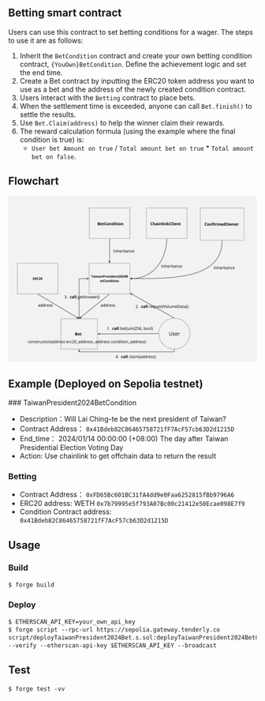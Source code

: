 ## Betting smart contract
Users can use this contract to set betting conditions for a wager. The steps to use it are as follows:

1. Inherit the `BetCondition` contract and create your own betting condition contract, `{YouOwn}BetCondition`. Define the achievement logic and set the end time.
2. Create a Bet contract by inputting the ERC20 token address you want to use as a bet and the address of the newly created condition contract.
3. Users interact with the `Betting` contract to place bets.
4. When the settlement time is exceeded, anyone can call `Bet.finish()` to settle the results.
5. Use `Bet.Claim(address)` to help the winner claim their rewards.
6. The reward calculation formula (using the example where the final condition is true) is:
     - `User bet Amount on true` / `Total amount bet on true` * `Total amount bet on false`.



## Flowchart
![Flowchart](Flowchart.jpeg)

## Example (Deployed on Sepolia testnet)

### TaiwanPresident2024BetCondition
- Description：Will Lai Ching-te be the next president of Taiwan?
- Contract Address： `0x41Bdeb82C86465758721fF7AcF57cb63D2d1215D`
- End_time： 2024/01/14 00:00:00 (+08:00)  The day after Taiwan Presidential Election Voting Day
- Action: Use chainlink to get offchain data to return the result

### Betting
- Contract Address： `0xFD65Bc601BC31fA4dd9e0Faa6252815fBb9796A6`
- ERC20 address:  WETH `0x7b79995e5f793A07Bc00c21412e50Ecae098E7f9`
- Condition Contract address: `0x41Bdeb82C86465758721fF7AcF57cb63D2d1215D`

## Usage

### Build

```shell
$ forge build
```

### Deploy

```shell
$ ETHERSCAN_API_KEY=your_own_api_key
$ forge script --rpc-url https://sepolia.gateway.tenderly.co script/deployTaiwanPresident2024Bet.s.sol:deployTaiwanPresident2024BetConditionScript --verify --etherscan-api-key $ETHERSCAN_API_KEY --broadcast
```

## Test

```shell
$ forge test -vv
```
